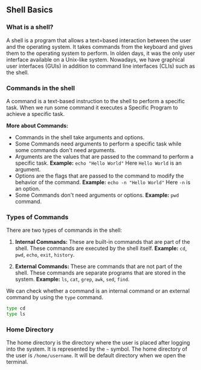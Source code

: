 ## Shell Basics

### What is a shell?

A shell is a program that allows a text=based interaction between the user and the operating system. It takes commands from the keyboard and gives them to the operating system to perform. In olden days, it was the only user interface available on a Unix-like system. Nowadays, we have graphical user interfaces (GUIs) in addition to command line interfaces (CLIs) such as the shell.

### Commands in the shell

A command is a text-based instruction to the shell to perform a specific task. When we run some command it executes a Specific Program to achieve a specific task.

**More about Commands:**

- Commands in the shell take arguments and options.
- Some Commands need arguments to perform a specific task while some commands don't need arguments.
- Arguments are the values that are passed to the command to perform a specific task. **Example:** `echo "Hello World"` Here `Hello World` is an argument.
- Options are the flags that are passed to the command to modify the behavior of the command. **Example:**  `echo -n "Hello World"` Here `-n` is an option.
- Some Commands don't need arguments or options. **Example:** `pwd` command.

### Types of Commands

There are two types of commands in the shell:

1. **Internal Commands:** These are built-in commands that are part of the shell. These commands are executed by the shell itself. **Example:** `cd`, `pwd`, `echo`, `exit`, `history`.

2. **External Commands:** These are commands that are not part of the shell. These commands are separate programs that are stored in the system. **Example:** `ls`, `cat`, `grep`, `awk`, `sed`, `find`.

We can check whether a command is an internal command or an external command by using the `type` command.

```bash
type cd
type ls
```

### Home Directory

The home directory is the directory where the user is placed after logging into the system. It is represented by the `~` symbol. The home directory of the user is `/home/username`. It will be default directory when we open the terminal.